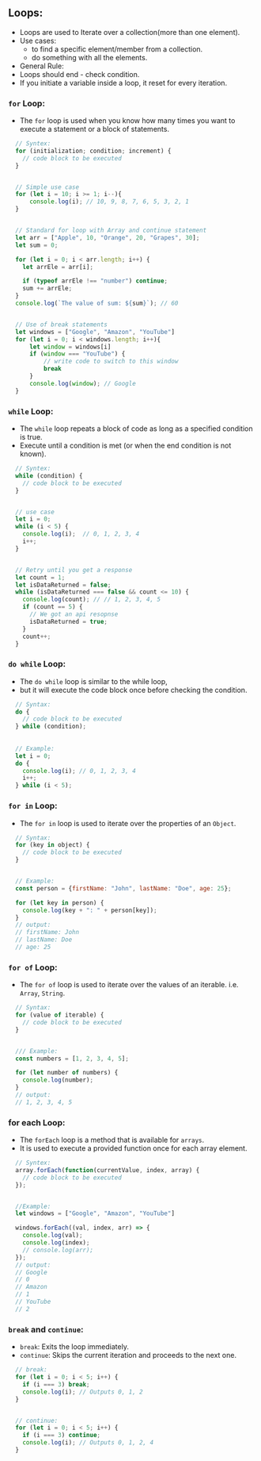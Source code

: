 ## Loops:
- Loops are used to Iterate over a collection(more than one element).
- Use cases:
  - to find a specific element/member from a collection.
  - do something with all the elements.
- General Rule: 
- Loops should end - check condition.
- If you initiate a variable inside a loop, it reset for every iteration.


### `for` Loop:
- The `for` loop is used when you know how many times you want to execute a statement or a block of statements.

```js
  // Syntex: 
  for (initialization; condition; increment) {
    // code block to be executed
  }


  // Simple use case
  for (let i = 10; i >= 1; i--){
      console.log(i); // 10, 9, 8, 7, 6, 5, 3, 2, 1
  }


  // Standard for loop with Array and continue statement
  let arr = ["Apple", 10, "Orange", 20, "Grapes", 30];
  let sum = 0;

  for (let i = 0; i < arr.length; i++) {
    let arrEle = arr[i];

    if (typeof arrEle !== "number") continue;
    sum += arrEle;
  }
  console.log(`The value of sum: ${sum}`); // 60


  // Use of break statements
  let windows = ["Google", "Amazon", "YouTube"]
  for (let i = 0; i < windows.length; i++){
      let window = windows[i]
      if (window === "YouTube") {
          // write code to switch to this window
          break
      }
      console.log(window); // Google
  }
```


### `while` Loop:
- The `while` loop repeats a block of code as long as a specified condition is true.
- Execute until a condition is met (or when the end condition is not known).

```js
  // Syntex: 
  while (condition) {
    // code block to be executed
  }


  // use case
  let i = 0;
  while (i < 5) {
    console.log(i);  // 0, 1, 2, 3, 4
    i++;
  }


  // Retry until you get a response
  let count = 1;
  let isDataReturned = false;
  while (isDataReturned === false && count <= 10) {
    console.log(count); // // 1, 2, 3, 4, 5
    if (count == 5) {
      // We got an api resopnse
      isDataReturned = true;
    }
    count++;
  }
```


### `do while` Loop:
- The `do while` loop is similar to the while loop, 
- but it will execute the code block once before checking the condition.

```js
  // Syntax:
  do {
    // code block to be executed
  } while (condition);
  
  
  // Example:
  let i = 0;
  do {
    console.log(i); // 0, 1, 2, 3, 4
    i++;
  } while (i < 5);
```


### `for in` Loop:
- The `for in` loop is used to iterate over the properties of an `Object`.

```js
  // Syntax:
  for (key in object) {
    // code block to be executed
  }


  // Example:
  const person = {firstName: "John", lastName: "Doe", age: 25};

  for (let key in person) {
    console.log(key + ": " + person[key]);
  }
  // output: 
  // firstName: John
  // lastName: Doe
  // age: 25
```


### `for of` Loop:
- The `for of` loop is used to iterate over the values of an iterable. i.e. `Array`, `String`.


```js
  // Syntax:
  for (value of iterable) {
    // code block to be executed
  }


  /// Example:
  const numbers = [1, 2, 3, 4, 5];

  for (let number of numbers) {
    console.log(number);
  }
  // output: 
  // 1, 2, 3, 4, 5
```


### for each Loop:
- The `forEach` loop is a method that is available for `arrays`. 
- It is used to execute a provided function once for each array element.


```js
  // Syntex: 
  array.forEach(function(currentValue, index, array) {
    // code block to be executed
  });


  //Example: 
  let windows = ["Google", "Amazon", "YouTube"]

  windows.forEach((val, index, arr) => {
    console.log(val);
    console.log(index);
    // console.log(arr);
  });
  // output:
  // Google
  // 0
  // Amazon
  // 1
  // YouTube
  // 2
```


### `break` and `continue`:
- `break`: Exits the loop immediately.
- `continue`: Skips the current iteration and proceeds to the next one.

```js
  // break:
  for (let i = 0; i < 5; i++) {
    if (i === 3) break;
    console.log(i); // Outputs 0, 1, 2
  }


  // continue:
  for (let i = 0; i < 5; i++) {
    if (i === 3) continue;
    console.log(i); // Outputs 0, 1, 2, 4
  }
```
